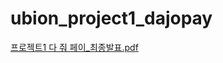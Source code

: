 # ubion_project1_dajopay
[프로젝트1 다 줘 페이_최종발표.pdf](https://github.com/june-hee/ubion_project1_dajopay/files/10102521/1._.pdf)
